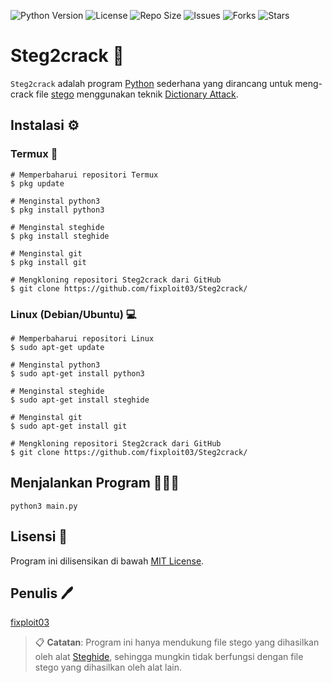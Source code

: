 ![Python Version](https://img.shields.io/badge/python-3.x-blue)
![License](https://img.shields.io/badge/license-MIT-green)
![Repo Size](https://img.shields.io/github/repo-size/fixploit03/Steg2crack)
![Issues](https://img.shields.io/github/issues/fixploit03/Steg2crack)
![Forks](https://img.shields.io/github/forks/fixploit03/Steg2crack)
![Stars](https://img.shields.io/github/stars/fixploit03/Steg2crack)

# Steg2crack :closed_lock_with_key:

`Steg2crack` adalah program [Python](https://python.org) sederhana yang dirancang untuk meng-crack file [stego](https://www.kajianpustaka.com/2017/09/sejarah-prinsip-kerja-teknik-steganografi.html?m=1) menggunakan teknik [Dictionary Attack](https://www.asdf.id/definisi-dictionary-attack-adalah/).

## Instalasi :gear:

### Termux :iphone:

```
# Memperbaharui repositori Termux 
$ pkg update

# Menginstal python3 
$ pkg install python3

# Menginstal steghide 
$ pkg install steghide

# Menginstal git
$ pkg install git

# Mengkloning repositori Steg2crack dari GitHub
$ git clone https://github.com/fixploit03/Steg2crack/
```

### Linux (Debian/Ubuntu) :computer:

```
# Memperbaharui repositori Linux 
$ sudo apt-get update

# Menginstal python3 
$ sudo apt-get install python3

# Menginstal steghide 
$ sudo apt-get install steghide

# Menginstal git
$ sudo apt-get install git

# Mengkloning repositori Steg2crack dari GitHub
$ git clone https://github.com/fixploit03/Steg2crack/
```

## Menjalankan Program 👨🏾‍💻

```
python3 main.py
```

## Lisensi :scroll:

Program ini dilisensikan di bawah [MIT License](https://github.com/fixploit03/steg2crack/blob/main/LICENSE).

## Penulis :pen:

[fixploit03](https://github.com/fixploit03)

> :clipboard: **Catatan**: Program ini hanya mendukung file stego yang dihasilkan oleh alat [Steghide](https://steghide.sourceforge.net/), sehingga mungkin tidak berfungsi dengan file stego yang dihasilkan oleh alat lain.
